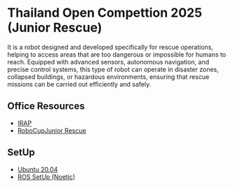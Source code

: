 
# Thailand Open Compettion 2025 (Junior Rescue)

It is a robot designed and developed specifically for rescue operations, helping to access areas that are too dangerous or impossible for humans to reach. Equipped with advanced sensors, autonomous navigation, and precise control systems, this type of robot can operate in disaster zones, collapsed buildings, or hazardous environments, ensuring that rescue missions can be carried out efficiently and safely.

## Office Resources
* [IRAP](https://github.com/TanakornKulsri/iRAP_RMRC?tab=readme-ov-file)
* [RoboCupJunior Rescue](https://junior.robocup.org/rescue/)

## SetUp
* [Ubuntu 20.04](https://releases.ubuntu.com/focal/)
* [ROS SetUp (Noetic)](https://wiki.ros.org/noetic/Installation/Ubuntu)




